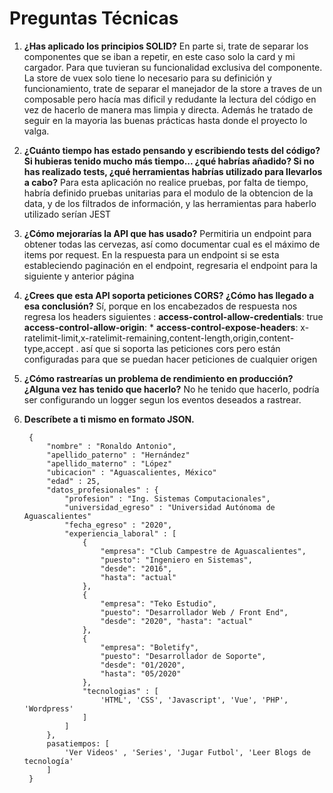 # Preguntas Técnicas

1. **¿Has aplicado los principios SOLID?**
   En parte si, trate de separar los componentes que se iban a repetir, en este caso solo la card y mi cargador. Para que tuvieran su funcionalidad exclusiva del componente.
   La store de vuex solo tiene lo necesario para su definición y funcionamiento, trate de separar el manejador de la store a traves de un composable pero hacía mas dificil y redudante la lectura del código en vez de hacerlo de manera mas limpia y directa.
   Además he tratado de seguir en la mayoria las buenas prácticas hasta donde el proyecto lo valga.


2. **¿Cuánto tiempo has estado pensando y escribiendo tests del código? Si
hubieras tenido mucho más tiempo... ¿qué habrías añadido? Si no has
realizado tests, ¿qué herramientas habrías utilizado para llevarlos a cabo?** 
    Para esta aplicación no realice pruebas, por falta de tiempo, habría definido pruebas unitarias para el modulo de la obtencion de la data, y de los filtrados de información, y las herramientas para haberlo utilizado serían JEST 
1. **¿Cómo mejorarías la API que has usado?**
    Permitiria un endpoint para obtener todas las cervezas, así como documentar cual es el máximo de items por request.
    En la respuesta para un endpoint si se esta estableciendo paginación en el endpoint, regresaria el endpoint para la siguiente y anterior página

2. **¿Crees que esta API soporta peticiones CORS? ¿Cómo has llegado a esa
conclusión?**
    Sí, porque en los encabezados de respuesta nos regresa los headers siguientes :
    **access-control-allow-credentials**: true
**access-control-allow-origin**: *
**access-control-expose-headers**: x-ratelimit-limit,x-ratelimit-remaining,content-length,origin,content-type,accept
     .
     así que si soporta las peticiones cors pero están configuradas para que se puedan hacer peticiones de cualquier origen

5. **¿Cómo rastrearías un problema de rendimiento en producción? ¿Alguna
vez has tenido que hacerlo?**
    No he tenido que hacerlo, podría ser configurando un logger segun los eventos deseados a rastrear. 


6. **Descríbete a ti mismo en formato JSON.**
   ```
    {
        "nombre" : "Ronaldo Antonio",
        "apellido_paterno" : "Hernández"
        "apellido_materno" : "López"
        "ubicacion" : "Aguascalientes, México"
        "edad" : 25,
        "datos_profesionales" : {
            "profesion" : "Ing. Sistemas Computacionales",
            "universidad_egreso" : "Universidad Autónoma de Aguascalientes"
            "fecha_egreso" : "2020",
            "experiencia_laboral" : [
                {
                    "empresa": "Club Campestre de Aguascalientes", 
                    "puesto": "Ingeniero en Sistemas", 
                    "desde": "2016",
                    "hasta": "actual"
                },
                {
                    "empresa": "Teko Estudio",
                    "puesto": "Desarrollador Web / Front End",
                    "desde": "2020", "hasta": "actual"
                },
                {
                    "empresa": "Boletify",
                    "puesto": "Desarrollador de Soporte",
                    "desde": "01/2020",
                    "hasta": "05/2020"
                },
                "tecnologias" : [
                    'HTML', 'CSS', 'Javascript', 'Vue', 'PHP', 'Wordpress'
                ]
            ]
        },
        pasatiempos: [
            'Ver Videos' , 'Series', 'Jugar Futbol', 'Leer Blogs de tecnología'
        ]
    }
   ```